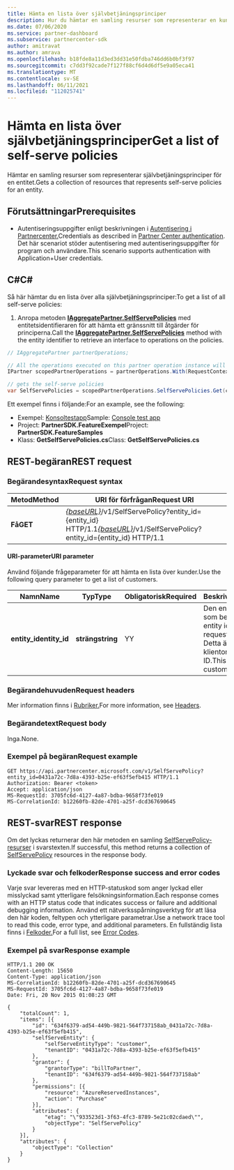 ```yaml
---
title: Hämta en lista över självbetjäningsprinciper
description: Hur du hämtar en samling resurser som representerar en kunds självbetjäningsprinciper.
ms.date: 07/06/2020
ms.service: partner-dashboard
ms.subservice: partnercenter-sdk
author: amitravat
ms.author: amrava
ms.openlocfilehash: b18fde8a11d3ed3dd31e50fdba746dd6b0bf3f97
ms.sourcegitcommit: c7dd3f92cade7f127f88cf6d4d6df5e9a05eca41
ms.translationtype: MT
ms.contentlocale: sv-SE
ms.lasthandoff: 06/11/2021
ms.locfileid: "112025741"
---
```

# <a name="get-a-list-of-self-serve-policies"></a><span data-ttu-id="d0ef4-103">Hämta en lista över självbetjäningsprinciper</span><span class="sxs-lookup"><span data-stu-id="d0ef4-103">Get a list of self-serve policies</span></span>

<span data-ttu-id="d0ef4-104">Hämtar en samling resurser som representerar självbetjäningsprinciper för en entitet.</span><span class="sxs-lookup"><span data-stu-id="d0ef4-104">Gets a collection of resources that represents self-serve policies for an entity.</span></span>

## <a name="prerequisites"></a><span data-ttu-id="d0ef4-105">Förutsättningar</span><span class="sxs-lookup"><span data-stu-id="d0ef4-105">Prerequisites</span></span>

- <span data-ttu-id="d0ef4-106">Autentiseringsuppgifter enligt beskrivningen i [Autentisering i Partnercenter.](partner-center-authentication.md)</span><span class="sxs-lookup"><span data-stu-id="d0ef4-106">Credentials as described in [Partner Center authentication](partner-center-authentication.md).</span></span> <span data-ttu-id="d0ef4-107">Det här scenariot stöder autentisering med autentiseringsuppgifter för program och användare.</span><span class="sxs-lookup"><span data-stu-id="d0ef4-107">This scenario supports authentication with Application+User credentials.</span></span>

## <a name="c"></a><span data-ttu-id="d0ef4-108">C\#</span><span class="sxs-lookup"><span data-stu-id="d0ef4-108">C\#</span></span>

<span data-ttu-id="d0ef4-109">Så här hämtar du en lista över alla självbetjäningsprinciper:</span><span class="sxs-lookup"><span data-stu-id="d0ef4-109">To get a list of all self-serve policies:</span></span>

1. <span data-ttu-id="d0ef4-110">Anropa metoden [**IAggregatePartner.SelfServePolicies**](/dotnet/api/microsoft.store.partnercenter.iselfservepoliciescollection) med entitetsidentifieraren för att hämta ett gränssnitt till åtgärder för principerna.</span><span class="sxs-lookup"><span data-stu-id="d0ef4-110">Call the [**IAggregatePartner.SelfServePolicies**](/dotnet/api/microsoft.store.partnercenter.iselfservepoliciescollection) method with the entity identifier to retrieve an interface to operations on the policies.</span></span>

``` csharp
// IAggregatePartner partnerOperations;

// All the operations executed on this partner operation instance will share the same correlation Id but will differ in request Id
IPartner scopedPartnerOperations = partnerOperations.With(RequestContextFactory.Instance.Create(Guid.NewGuid()));

// gets the self-serve policies
var SelfServePolicies = scopedPartnerOperations.SelfServePolicies.Get(customerIdAsEntity);
```

<span data-ttu-id="d0ef4-111">Ett exempel finns i följande:</span><span class="sxs-lookup"><span data-stu-id="d0ef4-111">For an example, see the following:</span></span>

- <span data-ttu-id="d0ef4-112">Exempel: [Konsoltestapp](console-test-app.md)</span><span class="sxs-lookup"><span data-stu-id="d0ef4-112">Sample: [Console test app](console-test-app.md)</span></span>
- <span data-ttu-id="d0ef4-113">Project: **PartnerSDK.FeatureExempel**</span><span class="sxs-lookup"><span data-stu-id="d0ef4-113">Project: **PartnerSDK.FeatureSamples**</span></span>
- <span data-ttu-id="d0ef4-114">Klass: **GetSelfServePolicies.cs**</span><span class="sxs-lookup"><span data-stu-id="d0ef4-114">Class: **GetSelfServePolicies.cs**</span></span>

## <a name="rest-request"></a><span data-ttu-id="d0ef4-115">REST-begäran</span><span class="sxs-lookup"><span data-stu-id="d0ef4-115">REST request</span></span>

### <a name="request-syntax"></a><span data-ttu-id="d0ef4-116">Begärandesyntax</span><span class="sxs-lookup"><span data-stu-id="d0ef4-116">Request syntax</span></span>

| <span data-ttu-id="d0ef4-117">Metod</span><span class="sxs-lookup"><span data-stu-id="d0ef4-117">Method</span></span>  | <span data-ttu-id="d0ef4-118">URI för förfrågan</span><span class="sxs-lookup"><span data-stu-id="d0ef4-118">Request URI</span></span>                                                                   |
|---------|-------------------------------------------------------------------------------|
| <span data-ttu-id="d0ef4-119">**Få**</span><span class="sxs-lookup"><span data-stu-id="d0ef4-119">**GET**</span></span> | <span data-ttu-id="d0ef4-120">[*{baseURL}*](partner-center-rest-urls.md)/v1/SelfServePolicy?entity_id={entity_id} HTTP/1.1</span><span class="sxs-lookup"><span data-stu-id="d0ef4-120">[*{baseURL}*](partner-center-rest-urls.md)/v1/SelfServePolicy?entity_id={entity_id} HTTP/1.1</span></span> |

#### <a name="uri-parameter"></a><span data-ttu-id="d0ef4-121">URI-parameter</span><span class="sxs-lookup"><span data-stu-id="d0ef4-121">URI parameter</span></span>

<span data-ttu-id="d0ef4-122">Använd följande frågeparameter för att hämta en lista över kunder.</span><span class="sxs-lookup"><span data-stu-id="d0ef4-122">Use the following query parameter to get a list of customers.</span></span>

| <span data-ttu-id="d0ef4-123">Namn</span><span class="sxs-lookup"><span data-stu-id="d0ef4-123">Name</span></span>          | <span data-ttu-id="d0ef4-124">Typ</span><span class="sxs-lookup"><span data-stu-id="d0ef4-124">Type</span></span>       | <span data-ttu-id="d0ef4-125">Obligatorisk</span><span class="sxs-lookup"><span data-stu-id="d0ef4-125">Required</span></span> | <span data-ttu-id="d0ef4-126">Beskrivning</span><span class="sxs-lookup"><span data-stu-id="d0ef4-126">Description</span></span>                                        |
|---------------|------------|----------|----------------------------------------------------|
| <span data-ttu-id="d0ef4-127">**entity_id**</span><span class="sxs-lookup"><span data-stu-id="d0ef4-127">**entity_id**</span></span> | <span data-ttu-id="d0ef4-128">**sträng**</span><span class="sxs-lookup"><span data-stu-id="d0ef4-128">**string**</span></span> | <span data-ttu-id="d0ef4-129">Y</span><span class="sxs-lookup"><span data-stu-id="d0ef4-129">Y</span></span>        | <span data-ttu-id="d0ef4-130">Den entitetsidentifierare som begär åtkomst.</span><span class="sxs-lookup"><span data-stu-id="d0ef4-130">The entity identifier requesting access for.</span></span> <span data-ttu-id="d0ef4-131">Detta är kundens klientorganisations-ID.</span><span class="sxs-lookup"><span data-stu-id="d0ef4-131">This will be the customer's tenant ID.</span></span> |

### <a name="request-headers"></a><span data-ttu-id="d0ef4-132">Begärandehuvuden</span><span class="sxs-lookup"><span data-stu-id="d0ef4-132">Request headers</span></span>

<span data-ttu-id="d0ef4-133">Mer information finns i [Rubriker.](headers.md)</span><span class="sxs-lookup"><span data-stu-id="d0ef4-133">For more information, see [Headers](headers.md).</span></span>

### <a name="request-body"></a><span data-ttu-id="d0ef4-134">Begärandetext</span><span class="sxs-lookup"><span data-stu-id="d0ef4-134">Request body</span></span>

<span data-ttu-id="d0ef4-135">Inga.</span><span class="sxs-lookup"><span data-stu-id="d0ef4-135">None.</span></span>

### <a name="request-example"></a><span data-ttu-id="d0ef4-136">Exempel på begäran</span><span class="sxs-lookup"><span data-stu-id="d0ef4-136">Request example</span></span>

```http
GET https://api.partnercenter.microsoft.com/v1/SelfServePolicy?entity_id=0431a72c-7d8a-4393-b25e-ef63f5efb415 HTTP/1.1
Authorization: Bearer <token>
Accept: application/json
MS-RequestId: 3705fc6d-4127-4a87-bdba-9658f73fe019
MS-CorrelationId: b12260fb-82de-4701-a25f-dcd367690645
```

## <a name="rest-response"></a><span data-ttu-id="d0ef4-137">REST-svar</span><span class="sxs-lookup"><span data-stu-id="d0ef4-137">REST response</span></span>

<span data-ttu-id="d0ef4-138">Om det lyckas returnerar den här metoden en samling [SelfServePolicy-resurser](self-serve-policy-resources.md#selfservepolicy) i svarstexten.</span><span class="sxs-lookup"><span data-stu-id="d0ef4-138">If successful, this method returns a collection of [SelfServePolicy](self-serve-policy-resources.md#selfservepolicy) resources in the response body.</span></span>

### <a name="response-success-and-error-codes"></a><span data-ttu-id="d0ef4-139">Lyckade svar och felkoder</span><span class="sxs-lookup"><span data-stu-id="d0ef4-139">Response success and error codes</span></span>

<span data-ttu-id="d0ef4-140">Varje svar levereras med en HTTP-statuskod som anger lyckad eller misslyckad samt ytterligare felsökningsinformation.</span><span class="sxs-lookup"><span data-stu-id="d0ef4-140">Each response comes with an HTTP status code that indicates success or failure and additional debugging information.</span></span> <span data-ttu-id="d0ef4-141">Använd ett nätverksspårningsverktyg för att läsa den här koden, feltypen och ytterligare parametrar.</span><span class="sxs-lookup"><span data-stu-id="d0ef4-141">Use a network trace tool to read this code, error type, and additional parameters.</span></span> <span data-ttu-id="d0ef4-142">En fullständig lista finns i [Felkoder.](error-codes.md)</span><span class="sxs-lookup"><span data-stu-id="d0ef4-142">For a full list, see [Error Codes](error-codes.md).</span></span>

### <a name="response-example"></a><span data-ttu-id="d0ef4-143">Exempel på svar</span><span class="sxs-lookup"><span data-stu-id="d0ef4-143">Response example</span></span>

```http
HTTP/1.1 200 OK
Content-Length: 15650
Content-Type: application/json
MS-CorrelationId: b12260fb-82de-4701-a25f-dcd367690645
MS-RequestId: 3705fc6d-4127-4a87-bdba-9658f73fe019
Date: Fri, 20 Nov 2015 01:08:23 GMT

{
    "totalCount": 1,
    "items": [{
        "id": "634f6379-ad54-449b-9821-564f737158ab_0431a72c-7d8a-4393-b25e-ef63f5efb415",
        "selfServeEntity": {
            "selfServeEntityType": "customer",
            "tenantID": "0431a72c-7d8a-4393-b25e-ef63f5efb415"
        },
        "grantor": {
            "grantorType": "billToPartner",
            "tenantID": "634f6379-ad54-449b-9821-564f737158ab"
        },
        "permissions": [{
            "resource": "AzureReservedInstances",
            "action": "Purchase"
        }],
        "attributes": {
            "etag": "\"933523d1-3f63-4fc3-8789-5e21c02cdaed\"",
            "objectType": "SelfServePolicy"
        }
    }],
    "attributes": {
        "objectType": "Collection"
    }
}
```
